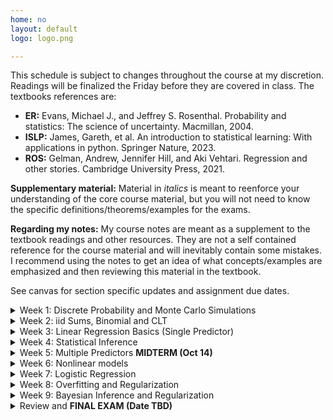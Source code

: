 ```yaml
---
home: no
layout: default
logo: logo.png

---
```



This schedule is subject to changes throughout the course at my discretion. Readings will be finalized the Friday before they are covered in class.  The textbooks references are: 
* <strong>ER:</strong> Evans, Michael J., and Jeffrey S. Rosenthal. Probability and statistics: The science of uncertainty. Macmillan, 2004.
* <strong>ISLP:</strong> James, Gareth, et al. An introduction to statistical learning: With applications in python. Springer Nature, 2023.
* <strong>ROS:</strong> Gelman, Andrew, Jennifer Hill, and Aki Vehtari. Regression and other stories. Cambridge University Press, 2021.

<strong> Supplementary material:</strong>  Material in <i>italics</i> is meant to reenforce your understanding of the core course material, but you will not need to know the specific definitions/theorems/examples for the exams. 

<strong> Regarding my notes:</strong> My course notes are meant as a supplement to the textbook readings and other resources. They are not a self contained reference for the course material and will inevitably contain some mistakes. I recommend using the notes to get an idea of what concepts/examples are emphasized and then reviewing this material in the textbook. 


See canvas for section specific updates and assignment due dates. 


<!-- ################################################################################################################ -->
<!-- ################################################################################################################ -->
<details>
<summary>Week 1: Discrete Probability and Monte Carlo Simulations</summary>

<h3>Topics:</h3>
<ul>
  <li>Familiarity with basic concepts in probability (events, probability distribution) (Monday)</li>
  <li>Independence and conditioning  (Wednesday)</li>
  <li><strong>Computation:</strong>  Basics of Python programming (arrays, Dataframes, plotting), The concept of Monte Carlo simulation (Friday)</li>
</ul>

<h3>Class material</h3>
<ul>
  <!-- <li> <a href = "/course_documents/1_discrete_models/1_notes.pdf">Notes</a></li> -->
  <li> Class notes </li>
  <li> Colab notebook </li>
</ul>


<h3>Reading:</h3>
<ul>
  <li>
    <strong>ER:</strong>
    <ul>
      <li>1.1 (Intro)</li>
      <li>1.2 (Probability models)</li>
      <li><i>1.3 (Properties of probability models)</i></li>
      <li>2.1 (Random variables): Definition 2.1.1 </li>
      <li>1.5/2.8 (Conditional probability): Definition 1.5.1, Theorem 1.5.1, Theorem 1.5.2, Definitions 1.5.2 and 1.5.3 </li>
    </ul>
    <!-- <b>Note:</b> There is a lot of material in these chapters that I won't cover in detail; refer to the notes for specific definitions and Theorems. The most important concept is conditional probability (1.5). -->
  </li>
  <li>
    <strong>ISP:</strong>
    <ul>
      <li>2.3 (python tutorial) --  I use <code>np.random</code> instead of <code>np.random.default_rng</code>.  </li>
    </ul>
  </li>
</ul>


<h3>Assignments due:</h3>
<ul>
  <li>Python tutorial</li>
</ul>

</details>

<!-- ################################################################################################################ -->
<!-- ################################################################################################################ -->
<details>
<summary>Week 2: iid Sums, Binomial and CLT</summary>

<h3>Topics:</h3>
<ul>
  <li>Expectations and variances and LLN (Monday)</li>
  <li>Binomial distribution (Monday)</li>
  <li>Continuous probability distributions and probability density (Wednesday) </li>
  <li>Central Limit Theorem and Normal distribution (Friday)</li>
</ul>

<h3>Class material</h3>
<ul>
  <li> <a href = "/course_documents/2_iidsums_continuous/2_notes.pdf">Notes</a></li>
  <li> <a href = "/course_documents/2_iidsums_continuous/2_notes.pdf">Colab notebook</a></li>
</ul>


<h3>Reading:</h3>
<ul>
<li> <strong>ER:</strong>
  <ul>
    <li>3.1 and 3.2 (Expectations) </li>
    <li>3.5 (conditional expectation)</li>
    <li>3.3 (Variance and covariance)</li>
    <li><i>2.3 (Discrete distributions) </i></li>
    <li>2.4 (Continuous)</li>
    <li><i>4.2.1/4.4.1 (Law of large numbers/Central Limit Theorem):</i> You will not need to know the more technical definitions in the textbook, only the intuitive definitions in the book.  </li>
  </ul>
  </li>
</ul>


<h3>Assignments due:</h3>
<ul>
  <li>HW2</li>
</ul>

</details>

<!-- ################################################################################################################ -->
<!-- ################################################################################################################ -->
<details>
<summary>Week 3: Linear Regression Basics (Single Predictor)</summary>

<h3>Topics:</h3>
<ul>
  <li>Properties of Normal random variales (Monday)</li>
  <li>Single-predictor regression as conditional model (Monday)</li>
  <li>Correlation coefficients, R-squared, autogregressive models (Wednesday)</li>
  <li>Least squares (Wednesday)</li>
  <li><strong>Computation:</strong> Simulating regression models and working with tabular data (Friday)</li>
</ul>

<h3>Class material</h3>
<ul>
  <li> <a href = "">Notes</a></li>
  <li> <a href = "">Colab notebook</a></li>
</ul>

<h3>Reading:</h3>
<ul>
<li> <strong>ER:</strong>
  <ul>
    <li>4.2.1/4.4.1 (Properties of Normal distribution) </li>
    <li>10.1 (related variables): Example 10.1.1 </li>
    <li>10.3.2 (Simple lineage regression model) </li>
  </ul>
  </li>
</ul>

<h3>Assignments due:</h3>
<ul>
  <li>HW3</li>
</ul>

</details>


<!-- ################################################################################################################ -->
<!-- ################################################################################################################ -->
<details>
<summary>Week 4: Statistical Inference</summary>

<h3>Topics:</h3>
<ul>
  <li>Estimators (Monday) </li>
  <li>Confidence intervals (Monday) </li>
  <li>Hypothesis testing (Wednesday)</li>
  <li><strong>Computation:</strong> Hands on examples in <code>statsmodels</code> (Friday)</li>
</ul>

<h3>Reading:</h3>
<ul>
<li> <strong>ER:</strong>
  <ul>
    <li>4.2.1/4.4.1 (Properties of Normal distribution) </li>
    <li>10.1 (related variables): Example 10.1.1 </li>
    <li>10.3.2 (Simple lineage regression model) </li>
  </ul>
  </li>
<li> <strong>ISP:</strong>
  <ul>
    <li>3.1 (Linear regression): Note the difference between how linear regression is presented here vs. in <strong>ER:</strong>.   </li>
  </ul>
  </li>
</ul>

<h3>Assignments due:</h3>
<ul>
  <li>HW4</li>
</ul>

</details>


<!-- ################################################################################################################ -->
<!-- ################################################################################################################ -->
<details>
<summary>Week 5: Multiple Predictors <strong>MIDTERM (Oct 14) </strong></summary>

<h3>Topics:</h3>
<ul>
  <li>Collinearity </li>
  <li>Interpretation of regression coefficients</li>
  <li><strong>Computation:</strong> Performing multivariate regression in <code>statsmodels</code> and data visualization (Wednesday)</li>
</ul>

<h3>Reading:</h3>
<ul>
  <li>ER: [To be filled]</li>
</ul>

<h3>Assignments due:</h3>
<ul>
  <li>Midterm</li>
</ul>

</details>


<!-- ################################################################################################################ -->
<!-- ################################################################################################################ -->
<details>
<summary>Week 6: Nonlinear models </summary>

<h3>Topics:</h3>
<ul>
  <li>Adding interactions to regression models (Monday) </li>
  <li>Nonlinear models, feature space (Wednesday)</li>
  <li><strong>EXAM</strong> (Friday) </li>
</ul>

<h3>Reading:</h3>
<ul>
  <li>ER: [TBD]</li>
</ul>

<h3>Assignments due:</h3>
<ul>
  <li>HW5</li>
</ul>

</details>

<!-- ################################################################################################################ -->
<!-- ################################################################################################################ -->
<details>
<summary>Week 7: Logistic Regression</summary>

<h3>Topics:</h3>
<ul>
  <li>Logistic function (Modany) </li>
  <li>Logistic regression vs. binning (Monday)</li>
  <li>Categorical regression (Wednesday)</li>
  <li>Fitting logistic models in <code>statsmodels</code></li>
</ul>

<h3>Reading:</h3>
<ul>
  <li>[TBD]</li>
</ul>

<h3>Assignments due:</h3>
<ul>
  <li>HW6</li>
</ul>

</details>

<!-- ################################################################################################################ -->
<!-- ################################################################################################################ -->
<details>
<summary>Week 8: Overfitting and Regularization</summary>

<h3>Topics:</h3>
<ul>
  <li>[TBD]</li>
</ul>

<h3>Reading:</h3>
<ul>
  <li>[TBD]</li>
</ul>

<h3>Assignments due:</h3>
<ul>
  <li>HW6</li>
</ul>
</details>

<!-- ################################################################################################################ -->
<!-- ################################################################################################################ -->
<details>
<summary>Week 9: Bayesian Inference and Regularization</summary>

<h3>Topics:</h3>
<ul>
  <li>[TBD]</li>
</ul>

<h3>Reading:</h3>
<ul>
  <li>[TBD]</li>
</ul>

<h3>Assignments due:</h3>
<ul>
  <li>HW6</li>
</ul>
</details>

<!-- ################################################################################################################ -->
<!-- ################################################################################################################ -->
<details>
<summary> Review and <strong> FINAL EXAM (Date TBD) </strong> </summary>



<h3>Review:</h3>
<ul>
  <li>[TBD]/li>
</ul>


</details>


